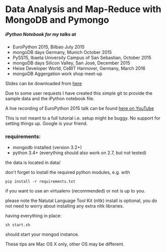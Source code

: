 # Data Analysis and Map-Reduce with MongoDB and Pymongo
##### iPython Notebook for my talks at 

* EuroPython 2015, Bilbao July 2015
* mongoDB days Germany, Munich October 2015
* PySS15, Ibaeta University Campus of San Sebastian, October 2015
* mongoDB days Silicon Valley, San José, December 2015
* Heise Developer World, CeBIT Hannover, Germany, March 2016
* mongoDB Aggergation work shop meet-up

Slides can be downloaded from [here](https://drive.google.com/open?id=0BxD_IyXfaOuVemtaNmRoMF9TcVU "Data Analysis with mongoDB")

Due to some user requests I have created this simple git to provide the sample data 
and the iPython notebook file.

A live recording of EuroPython 2015 talk can be found [here on YouTube](https://youtu.be/5djvv5-zgnQ?t=5m48s "Data Analysis with mongoDB")

This is not meant to a full tutorial i.e. setup might be buggy. 
No support for setting things up. Google is your friend.


### requirements:

* mongodb installed (version 3.2+)    
* python 3.4+ (everything should also work on 2.7, but not tested)

the data is located in data/

don't forget to install the required python modules, e.g. with

    pip install -r requirements.txt
    
if you want to use an virtualenv (recommended) or not is up to you.
    
please note the Natutal Language Tool Kit (nltk) install is optional, 
you do not need to worry about installing any extra nltk libraries.


having everything in place:

    sh start.sh
    
should start your mongod instance.

These tips are Mac OS X only, other OS may be different.



